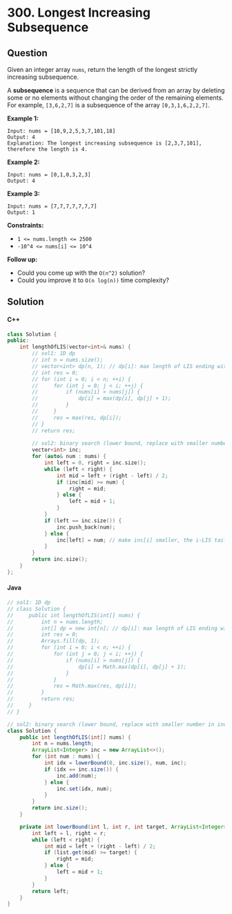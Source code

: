 # 300. Longest Increasing Subsequence

## Question

Given an integer array `nums`, return the length of the longest strictly increasing subsequence.

A **subsequence** is a sequence that can be derived from an array by deleting some or no elements without changing the order of the remaining elements. For example, `[3,6,2,7]` is a subsequence of the array `[0,3,1,6,2,2,7]`.

**Example 1:**

```
Input: nums = [10,9,2,5,3,7,101,18]
Output: 4
Explanation: The longest increasing subsequence is [2,3,7,101], therefore the length is 4.
```

**Example 2:**

```
Input: nums = [0,1,0,3,2,3]
Output: 4
```

**Example 3:**

```
Input: nums = [7,7,7,7,7,7,7]
Output: 1
```

**Constraints:**

* `1 <= nums.length <= 2500`
* `-10^4 <= nums[i] <= 10^4`

**Follow up:**

* Could you come up with the `O(n^2)` solution?
* Could you improve it to `O(n log(n))` time complexity?

## Solution

#### C++

```cpp
class Solution {
public:
    int lengthOfLIS(vector<int>& nums) {
        // sol1: 1D dp
        // int n = nums.size();
        // vector<int> dp(n, 1); // dp[i]: max length of LIS ending with nums[i]
        // int res = 0;
        // for (int i = 0; i < n; ++i) {
        //     for (int j = 0; j < i; ++j) {
        //         if (nums[i] > nums[j]) {
        //             dp[i] = max(dp[i], dp[j] + 1);
        //         }
        //     }
        //     res = max(res, dp[i]);
        // }
        // return res;
        
        // sol2: binary search (lower bound, replace with smaller number in increasing sequence)
        vector<int> inc;
        for (auto& num : nums) {
            int left = 0, right = inc.size();
            while (left < right) {
                int mid = left + (right - left) / 2;
                if (inc[mid] >= num) {
                    right = mid;
                } else {
                    left = mid + 1;
                }
            }
            if (left == inc.size()) {
                inc.push_back(num);
            } else {
                inc[left] = num; // make inc[i] smaller, the i-LIS tail is smaller, can make longer possible LIS
            }
        }
        return inc.size();
    }
};
```

#### Java

```java
// sol1: 1D dp
// class Solution {
//     public int lengthOfLIS(int[] nums) {
//         int n = nums.length;
//         int[] dp = new int[n]; // dp[i]: max length of LIS ending with nums[i]
//         int res = 0;
//         Arrays.fill(dp, 1);
//         for (int i = 0; i < n; ++i) {
//             for (int j = 0; j < i; ++j) {
//                 if (nums[i] > nums[j]) {
//                     dp[i] = Math.max(dp[i], dp[j] + 1);
//                 }
//             }
//             res = Math.max(res, dp[i]);
//         }
//         return res;
//     }
// }

// sol2: binary search (lower bound, replace with smaller number in increasing sequence)
class Solution {
    public int lengthOfLIS(int[] nums) {
        int n = nums.length;
        ArrayList<Integer> inc = new ArrayList<>();
        for (int num : nums) {
            int idx = lowerBound(0, inc.size(), num, inc);
            if (idx == inc.size()) {
                inc.add(num);
            } else {
                inc.set(idx, num);
            }
        }
        return inc.size();
    }

    private int lowerBound(int l, int r, int target, ArrayList<Integer> list) {
        int left = l, right = r;
        while (left < right) {
            int mid = left + (right - left) / 2;
            if (list.get(mid) >= target) {
                right = mid;
            } else {
                left = mid + 1;
            }
        }
        return left;
    }
}
```
